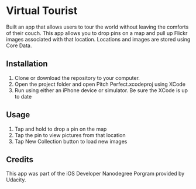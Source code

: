 # Virtual Tourist

Built an app that allows users to tour the world without leaving the comforts of their couch. This app allows
you to drop pins on a map and pull up Flickr images associated with that location. Locations and images are 
stored using Core Data.  

## Installation

1. Clone or download the repository to your computer.
2. Open the project folder and open Pitch Perfect.xcodeproj using XCode
3. Run using either an iPhone device or simulator. Be sure the XCode is up to date

## Usage

1. Tap and hold to drop a pin on the map
2. Tap the pin to view pictures from that location
3. Tap New Collection button to load new images

## Credits

This app was part of the iOS Developer Nanodegree Porgram provided by Udacity.